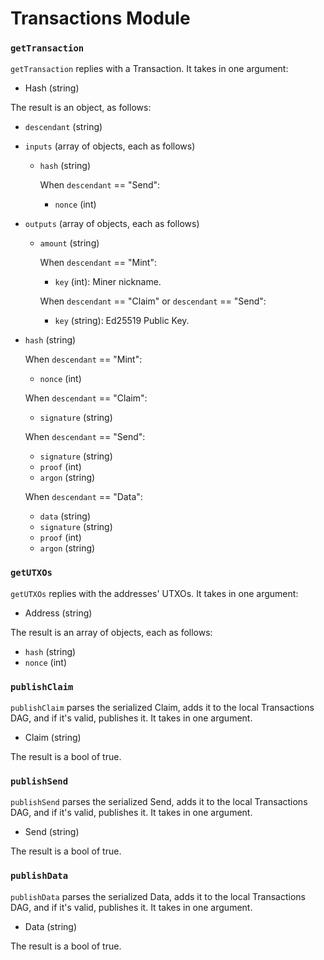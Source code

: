 # Transactions Module

### `getTransaction`

`getTransaction` replies with a Transaction. It takes in one argument:
- Hash (string)

The result is an object, as follows:
- `descendant` (string)

- `inputs` (array of objects, each as follows)
    - `hash` (string)

    	When `descendant` == "Send":
        - `nonce` (int)

- `outputs` (array of objects, each as follows)
    - `amount` (string)

        When `descendant` == "Mint":
        - `key` (int): Miner nickname.

        When `descendant` == "Claim" or `descendant` == "Send":
        - `key` (string): Ed25519 Public Key.

- `hash`     (string)

	When `descendant` == "Mint":
    - `nonce` (int)

	When `descendant` == "Claim":
    - `signature` (string)

	When `descendant` == "Send":
    - `signature` (string)
    - `proof`     (int)
    - `argon`     (string)

	When `descendant` == "Data":
    - `data`      (string)
    - `signature` (string)
    - `proof`     (int)
    - `argon`     (string)

### `getUTXOs`

`getUTXOs` replies with the addresses' UTXOs. It takes in one argument:
- Address (string)

The result is an array of objects, each as follows:
- `hash`  (string)
- `nonce` (int)

### `publishClaim`

`publishClaim` parses the serialized Claim, adds it to the local Transactions DAG, and if it's valid, publishes it. It takes in one argument.
- Claim (string)

The result is a bool of true.

### `publishSend`

`publishSend` parses the serialized Send, adds it to the local Transactions DAG, and if it's valid, publishes it. It takes in one argument.
- Send (string)

The result is a bool of true.

### `publishData`

`publishData` parses the serialized Data, adds it to the local Transactions DAG, and if it's valid, publishes it. It takes in one argument.
- Data (string)

The result is a bool of true.
